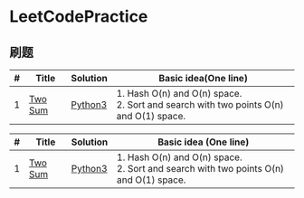# LeetCodePractice
## 刷题

| # | Title | Solution | Basic idea(One line) |
|---| ----- | ---------| -------------------- |
| 1 | [Two Sum](https://leetcode.com/problems/two-sum/) | [Python3](https://github.com/WatsonWangZh/LeetCodePractice/blob/master/Python3/1.%20Two%20Sum.py) | 1. Hash O(n) and O(n) space.<br>2. Sort and search with two points O(n) and O(1) space. |

| # | Title | Solution | Basic idea (One line) |
|---| ----- | -------- | --------------------- |
| 1 | [Two Sum](https://leetcode.com/problems/two-sum/) | [Python3](https://github.com/WatsonWangZh/LeetCodePractice/blob/master/Python3/1.%20Two%20Sum.py) | 1. Hash O(n) and O(n) space.<br>2. Sort and search with two points O(n) and O(1) space. |